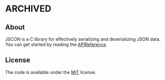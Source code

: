 # ARCHIVED

## About

JSCON is a C library for effectively serializing and deserializing JSON data. You can get started by reading the [APIReference](doc/APIReference.md).

## License

The code is available under the [MIT](LICENSE.md) license.
